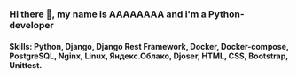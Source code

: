 ### Hi there 👋, my name is AAAAAAAA and i'm a Python-developer

#### Skills: Python, Django, Django Rest Framework, Docker, Docker-compose, PostgreSQL, Nginx, Linux, Яндекс.Облако, Djoser, HTML, CSS, Bootstrap, Unittest.

<!--
**s1gurr0s/s1gurr0s** is a ✨ _special_ ✨ repository because its `README.md` (this file) appears on your GitHub profile.

Here are some ideas to get you started:

- 🔭 I’m currently working on ...
- 🌱 I’m currently learning ...
- 👯 I’m looking to collaborate on ...
- 🤔 I’m looking for help with ...
- 💬 Ask me about ...
- 📫 How to reach me: ...
- 😄 Pronouns: ...
- ⚡ Fun fact: ...
-->

